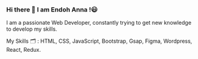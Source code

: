 ### Hi there 👋 I am Endoh Anna !😃

I am a passionate Web Developer, constantly trying to get new knowledge to develop my skills.

My Skills 🗂 : HTML, CSS, JavaScript, Bootstrap, Gsap, Figma, Wordpress, React, Redux.

